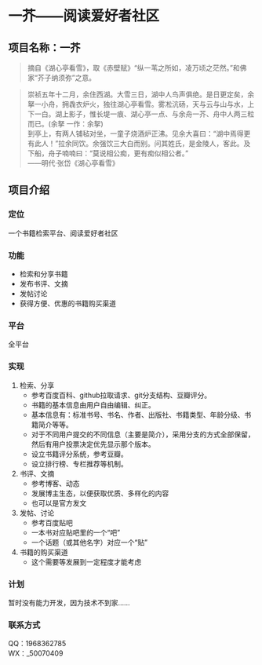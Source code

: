 # 一芥——阅读爱好者社区  


## 项目名称：一芥  
> 摘自《湖心亭看雪》，取《赤壁赋》“纵一苇之所如，凌万顷之茫然。”和佛家“芥子纳须弥”之意。  

> 崇祯五年十二月，余住西湖。大雪三日，湖中人鸟声俱绝。是日更定矣，余拏一小舟，拥毳衣炉火，独往湖心亭看雪。雾凇沆砀，天与云与山与水，上下一白。湖上影子，惟长堤一痕、湖心亭一点、与余舟一芥、舟中人两三粒而已。(余拏 一作：余挐)  
> 到亭上，有两人铺毡对坐，一童子烧酒炉正沸。见余大喜曰：“湖中焉得更有此人！”拉余同饮。余强饮三大白而别。问其姓氏，是金陵人，客此。及下船，舟子喃喃曰：“莫说相公痴，更有痴似相公者。”  
> ——明代·张岱《湖心亭看雪》  

## 项目介绍  

### 定位  
一个书籍检索平台、阅读爱好者社区  

### 功能  
* 检索和分享书籍  
* 发布书评、文摘  
* 发帖讨论  
* 获得方便、优惠的书籍购买渠道  

### 平台  
全平台  

### 实现  
1. 检索、分享  
    * 参考百度百科、github拉取请求、git分支结构、豆瓣评分。  
    * 书籍的基本信息由用户自由编辑、纠正。  
    * 基本信息有：标准书号、书名、作者、出版社、书籍类型、年龄分级、书籍简介等等。  
    * 对于不同用户提交的不同信息（主要是简介），采用分支的方式全部保留，然后有用户投票决定优先显示那个版本。  
    * 设立书籍评分系统，参考豆瓣。  
    * 设立排行榜、专栏推荐等机制。  
2. 书评、文摘  
    * 参考博客、动态  
    * 发展博主生态，以便获取优质、多样化的内容  
    * 也可以是官方发文  
3. 发帖、讨论  
    * 参考百度贴吧  
    * 一本书对应贴吧里的一个“吧”  
    * 一个话题（或其他名字）对应一个“贴”  
4. 书籍的购买渠道  
    * 这个需要等发展到一定程度才能考虑  

### 计划  
暂时没有能力开发，因为技术不到家……  

### 联系方式
QQ：1968362785  
WX：_50070409  

